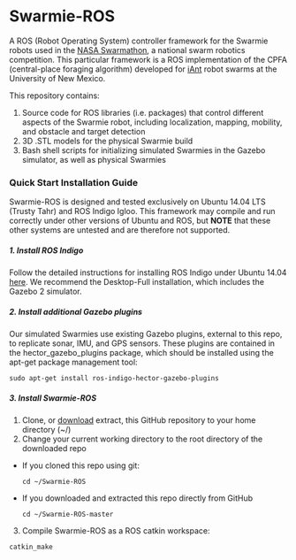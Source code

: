 # Swarmie-ROS

A ROS (Robot Operating System) controller framework for the Swarmie robots used in the [NASA Swarmathon](http://swarmathon.cs.unm.edu), a national swarm robotics competition. This particular framework is a ROS implementation of the CPFA (central-place foraging algorithm) developed for [iAnt](http://iant.cs.unm.edu) robot swarms at the University of New Mexico.

This repository contains:

1. Source code for ROS libraries (i.e. packages) that control different aspects of the Swarmie robot, including localization, mapping, mobility, and obstacle and target detection
2. 3D .STL models for the physical Swarmie build 
3. Bash shell scripts for initializing simulated Swarmies in the Gazebo simulator, as well as physical Swarmies

### Quick Start Installation Guide

Swarmie-ROS is designed and tested exclusively on Ubuntu 14.04 LTS (Trusty Tahr) and ROS Indigo Igloo. This framework may compile and run correctly under other versions of Ubuntu and ROS, but **NOTE** that these other systems are untested and are therefore not supported.

##### 1. Install ROS Indigo

Follow the detailed instructions for installing ROS Indigo under Ubuntu 14.04 [here](http://wiki.ros.org/indigo/Installation/Ubuntu). We recommend the Desktop-Full installation, which includes the Gazebo 2 simulator.

##### 2. Install additional Gazebo plugins

Our simulated Swarmies use existing Gazebo plugins, external to this repo, to replicate sonar, IMU, and GPS sensors. These plugins are contained in the hector_gazebo_plugins package, which should be installed using the apt-get package management tool:

```
sudo apt-get install ros-indigo-hector-gazebo-plugins
```

##### 3. Install Swarmie-ROS

1. Clone, or [download](https://github.com/BCLab-UNM/Swarmie-ROS/archive/master.zip) extract, this GitHub repository to your home directory (~/)
2. Change your current working directory to the root directory of the downloaded repo
  * If you cloned this repo using git:
    ```
    cd ~/Swarmie-ROS
    ```
    
  * If you downloaded and extracted this repo directly from GitHub
    ```
    cd ~/Swarmie-ROS-master
    ```

3. Compile Swarmie-ROS as a ROS catkin workspace:
  ```
  catkin_make
  ```

